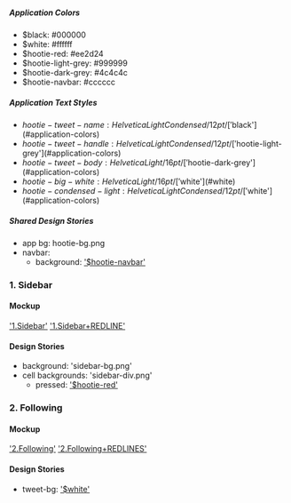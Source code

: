 <a name="application-colors"></a>
##### Application Colors #####

- $black: #000000
- $white: #ffffff
- $hootie-red: #ee2d24
- $hootie-light-grey: #999999
- $hootie-dark-grey: #4c4c4c
- $hootie-navbar: #cccccc

<a name="application-textstyles"></a>
##### Application Text Styles #####

- $hootie-tweet-name: Helvetica Light Condensed / 12pt / ['$black'](#application-colors)
- $hootie-tweet-handle: Helvetica Light Condensed / 12pt / ['$hootie-light-grey'](#application-colors)
- $hootie-tweet-body: Helvetica Light / 16pt / ['$hootie-dark-grey'](#application-colors)
- $hootie-big-white: Helvetica Light / 16pt / ['$white'](#white)
- $hootie-condensed-light: Helvetica Light Condensed / 12pt / ['$white'](#application-colors)


<a name="application-textstyles"></a>
##### Shared Design Stories #####
- app bg: hootie-bg.png
- navbar:
	- background: ['$hootie-navbar'](#application-colors)

<a name="1_sidebar"></a>
### 1. Sidebar ###
#### Mockup ####
['1.Sidebar'](#http://invis.io/HKEL55BS)
['1.Sidebar+REDLINE'](#http://invis.io/6KEL57UT)

#### Design Stories ####
- background: 'sidebar-bg.png'
- cell backgrounds: 'sidebar-div.png'
	- pressed: ['$hootie-red'](#application-colors)

<a name="1_sidebar"></a>
### 2. Following ###
#### Mockup #####
['2.Following'](#http://invis.io/AREL58WZ)
['2.Following+REDLINES'](#http://invis.io/TQEL5BXN)

#### Design Stories ####
- tweet-bg: ['$white'](#application-colors)